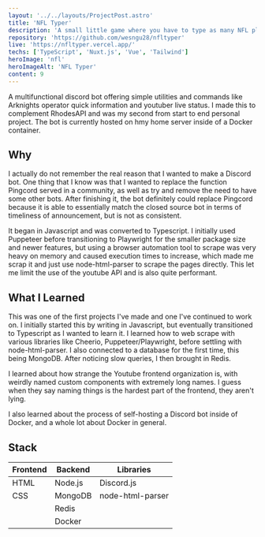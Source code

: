 ```yaml
---
layout: '../../layouts/ProjectPost.astro'
title: 'NFL Typer'
description: 'A small little game where you have to type as many NFL players you can in 60 seconds, with filterable team and position.'
repository: 'https://github.com/wesngu28/nfltyper'
live: 'https://nfltyper.vercel.app/'
techs: ['TypeScript', 'Nuxt.js', 'Vue', 'Tailwind']
heroImage: 'nfl'
heroImageAlt: 'NFL Typer'
content: 9
---
```


A multifunctional discord bot offering simple utilities and commands like Arknights operator quick information and youtuber live status. I made this to complement RhodesAPI and was my second from start to end personal project. The bot is currently hosted on hmy home server inside of a Docker container.

## Why

I actually do not remember the real reason that I wanted to make a Discord bot. One thing that I know was that I wanted to replace the function Pingcord served in a community, as well as try and remove the need to have some other bots. After finishing it, the bot definitely could replace Pingcord because it is able to essentially match the closed source bot in terms of timeliness of announcement, but is not as consistent.

It began in Javascript and was converted to Typescript. I initially used Puppeteer before transitioning to Playwright for the smaller package size and newer features, but using a browser automation tool to scrape was very heavy on memory and caused execution times to increase, which made me scrap it and just use node-html-parser to scrape the pages directly. This let me limit the use of the youtube API and is also quite performant.

## What I Learned

This was one of the first projects I've made and one I've continued to work on. I initially started this by writing in Javascript, but eventually transitioned to Typescript as I wanted to learn it.  I learned how to web scrape with various libraries like Cheerio, Puppeteer/Playwright, before settling with node-html-parser. I also connected to a database for the first time, this being MongoDB. After noticing slow queries, I then brought in Redis.

I learned about how strange the Youtube frontend organization is, with weirdly named custom components with extremely long names. I guess when they say naming things is the hardest part of the frontend, they aren't lying.

I also learned about the process of self-hosting a Discord bot inside of Docker, and a whole lot about Docker in general.

## Stack

| Frontend    | Backend     | Libraries
| ----------- | ----------- | ----------- |
| HTML      | Node.js       | Discord.js |
| CSS   | MongoDB        | node-html-parser |
|   | Redis        |  |
|   | Docker       |  |

